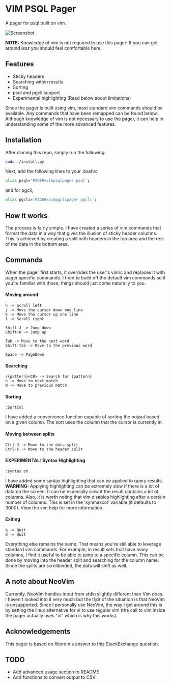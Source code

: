 # VIM PSQL Pager

A pager for psql built on vim.

![Screenshot](/../screenshots/screenshots/output.gif?raw=true)

**NOTE:** Knowledge of vim is not required to use this pager! If you can get around *less* you should feel comfortable here.

## Features
- Sticky headers
- Searching within results
- Sorting
- psql and pgcli support
- Experimental highlighting (Read below about limitations)

Since the pager is built using vim, most standard vim commands should be available. Any commands that have been remapped can be found below. Although knowledge of vim is not necessary to use the pager, it can help in understanding some of the more advanced features.

## Installation
After cloning this repo, simply run the following:
```bash
sudo ./install.py
```

Next, add the following lines to your .bashrc
```bash
alias psql='PAGER=vimpsqlpager psql';
```
and for pgcli,

```bash
alias pgcli='PAGER=vimpgclipager pgcli';
```
## How it works
The process is fairly simple. I have created a series of vim commands that format the data in a way that gives the illusion of sticky header columns. This is achieved by creating a split with headers in the top area and the rest of the data in the bottom area.

## Commands
When the pager first starts, it overrides the user's vimrc and replaces it with pager specific commands. I tried to build off the default vim commands so if you're familiar with those, things should just come naturally to you.

#### Moving around
```
h -> Scroll left
j -> Move the cursor down one line
k -> Move the cursor up one line
l -> Scroll right

Shift-J -> Jump down
Shift-K -> Jump up

Tab -> Move to the next word
Shift-Tab -> Move to the previous word

Space -> PageDown
```

#### Searching
```
/{pattern}<CR> -> Search for {pattern}
n -> Move to next match
N -> Move to previous match
```

#### Sorting
```
:SortCol
```
I have added a convenience function capable of sorting the output based on a given column. The sort uses the column that the cursor is currently in.

#### Moving between splits
```
Ctrl-J -> Move to the data split
Ctrl-K -> Move to the header split
```

#### EXPERIMENTAL: Syntax Highlighting
```
:syntax on
```
I have added some syntax highlighting that can be applied to query results. **WARNING:** Applying highlighting can be extremely slow if there is a lot of data on the screen. It can be especially slow if the result contains a lot of columns. Also, it is worth noting that vim disables highlighting after a certain number of columns. This is set in the 'synmaxcol' variable (it defaults to 3000). View the vim help for more information.

#### Exiting
```
q -> Quit
Q -> Quit
```

Everything else remains the same. That means you're still able to leverage standard vim commands. For example, in result sets that have many columns, I find it useful to be able to jump to a specific column. This can be done by moving into the header split and searching for the column name. Since the splits are scrollbinded, the data will shift as well.

## A note about NeoVim
Currently, NeoVim handles input from stdin slightly different than Vim does. I haven't looked into it very much but the tl;dr of the situation is that NeoVim is unsupported. Since I personally use NeoVim, the way I get around this is by setting the linux alternative for vi to use regular vim (the call to vim inside the pager actually uses "vi" which is why this works).

## Acknowledgements
This pager is based on filiprem's answer to [this](http://unix.stackexchange.com/a/27840) StackExchange question.

## TODO
 - Add advanced usage section to README
 - Add functions to convert output to CSV
